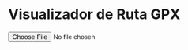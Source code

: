 <!DOCTYPE html>
<html>
<head>
  <title>Mi carrera</title>
  <meta charset="utf-8" />
  <link rel="stylesheet" href="https://unpkg.com/leaflet/dist/leaflet.css" />
  <style>
    #map { height: 500px; margin-bottom: 1em; }
  </style>
</head>
<body>
  <h1>Visualizador de Ruta GPX</h1>
  <input type="file" id="gpxFile" accept=".gpx" />
  <div id="map"></div>
  <div id="stats"></div>

  <script src="https://unpkg.com/leaflet/dist/leaflet.js"></script>
  <script src="https://unpkg.com/togpx/gpxparser.min.js"></script>
  <script>
    const map = L.map('map').setView([0, 0], 13);
    L.tileLayer('https://{s}.tile.openstreetmap.org/{z}/{x}/{y}.png', {
      attribution: '&copy; OpenStreetMap contributors'
    }).addTo(map);

    document.getElementById('gpxFile').addEventListener('change', function (e) {
      const file = e.target.files[0];
      const reader = new FileReader();
      reader.onload = function () {
        const gpx = new GPXParser();
        gpx.parse(reader.result);

        const track = gpx.tracks[0];
        const points = track.points;
        const latlngs = points.map(p => [p.lat, p.lon]);
        const polyline = L.polyline(latlngs, { color: 'blue' }).addTo(map);
        map.fitBounds(polyline.getBounds());

        let totalDistance = 0;
        let totalTime = (new Date(points[points.length - 1].time) - new Date(points[0].time)) / 1000; // en segundos

        for (let i = 1; i < points.length; i++) {
          totalDistance += gpx._haversine(points[i - 1], points[i]);
        }

        const pace = totalTime / (totalDistance / 1000); // segundos por km
        const min = Math.floor(pace / 60);
        const sec = Math.round(pace % 60);

        document.getElementById('stats').innerHTML = `
          <strong>Distancia:</strong> ${(totalDistance / 1000).toFixed(2)} km<br>
          <strong>Tiempo total:</strong> ${(totalTime / 60).toFixed(1)} minutos<br>
          <strong>Ritmo promedio:</strong> ${min}:${sec < 10 ? '0' : ''}${sec} min/km
        `;
      };
      reader.readAsText(file);
    });
  </script>
</body>
</html>
